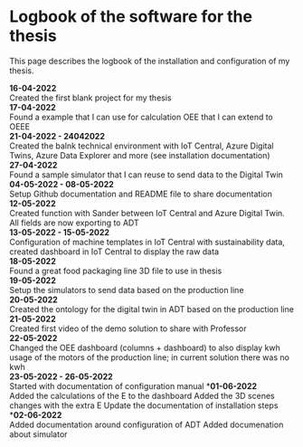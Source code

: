 # Logbook of the software for the thesis

This page describes the logbook of the installation and configuration of my thesis.

**16-04-2022**<br>
Created the first blank project for my thesis<br>
**17-04-2022**<br>
Found a example that I can use for calculation OEE that I can extend to OEEE<br>
**21-04-2022 - 24042022**<br>
Created the balnk technical environment with IoT Central, Azure Digital Twins, Azure Data Explorer and more (see installation documentation)<br>
**27-04-2022**<br>
Found a sample simulator that I can reuse to send data to the Digital Twin<br>
**04-05-2022 - 08-05-2022**<br>
Setup Github documentation and README file to share documentation<br>
**12-05-2022**<br>
Created function with Sander between IoT Central and Azure Digital Twin. All fields are now exporting to ADT<br>
**13-05-2022 - 15-05-2022** <br>
Configuration of machine templates in IoT Central with sustainability data, created dashboard in IoT Central to display the raw data<br>
**18-05-2022**<br>
Found a great food packaging line 3D file to use in thesis<br>
**19-05-2022**<br>
Setup the simulators to send data based on the production line<br>
**20-05-2022**<br>
Created the ontology for the digital twin in ADT based on the production line<br>
**21-05-2022** <br>
Created first video of the demo solution to share with Professor<br>
**22-05-2022**<br>
Changed the OEE dashboard (columns + dashboard) to also display kwh usage of the motors of the production line; in current solution there was no kwh<br>
**23-05-2022 - 26-05-2022** <br>
Started with documentation of configuration manual
***01-06-2022**<br>
Added the calculations of the E to the dashboard
Added the 3D scenes changes with the extra E
Update the documentation of installation steps
***02-06-2022**<br>
Added documentation around configuration of ADT
Added documenation about simulator
